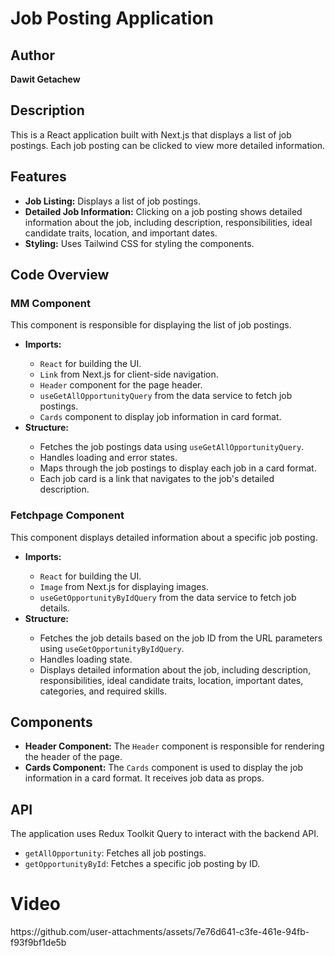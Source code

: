 <h1>Job Posting Application</h1>

<h2>Author</h2>
<p><strong>Dawit Getachew</strong></p>

<h2>Description</h2>
<p>This is a React application built with Next.js that displays a list of job postings. Each job posting can be clicked to view more detailed information.</p>

<h2>Features</h2>
<ul>
  <li><strong>Job Listing:</strong> Displays a list of job postings.</li>
  <li><strong>Detailed Job Information:</strong> Clicking on a job posting shows detailed information about the job, including description, responsibilities, ideal candidate traits, location, and important dates.</li>
  <li><strong>Styling:</strong> Uses Tailwind CSS for styling the components.</li>
</ul>

<h2>Code Overview</h2>

<h3>MM Component</h3>
<p>This component is responsible for displaying the list of job postings.</p>
<ul>
  <li><strong>Imports:</strong></li>
  <ul>
    <li><code>React</code> for building the UI.</li>
    <li><code>Link</code> from Next.js for client-side navigation.</li>
    <li><code>Header</code> component for the page header.</li>
    <li><code>useGetAllOpportunityQuery</code> from the data service to fetch job postings.</li>
    <li><code>Cards</code> component to display job information in card format.</li>
  </ul>
  <li><strong>Structure:</strong></li>
  <ul>
    <li>Fetches the job postings data using <code>useGetAllOpportunityQuery</code>.</li>
    <li>Handles loading and error states.</li>
    <li>Maps through the job postings to display each job in a card format.</li>
    <li>Each job card is a link that navigates to the job's detailed description.</li>
  </ul>
</ul>

<h3>Fetchpage Component</h3>
<p>This component displays detailed information about a specific job posting.</p>
<ul>
  <li><strong>Imports:</strong></li>
  <ul>
    <li><code>React</code> for building the UI.</li>
    <li><code>Image</code> from Next.js for displaying images.</li>
    <li><code>useGetOpportunityByIdQuery</code> from the data service to fetch job details.</li>
  </ul>
  <li><strong>Structure:</strong></li>
  <ul>
    <li>Fetches the job details based on the job ID from the URL parameters using <code>useGetOpportunityByIdQuery</code>.</li>
    <li>Handles loading state.</li>
    <li>Displays detailed information about the job, including description, responsibilities, ideal candidate traits, location, important dates, categories, and required skills.</li>
  </ul>
</ul>

<h2>Components</h2>
<ul>
  <li><strong>Header Component:</strong> The <code>Header</code> component is responsible for rendering the header of the page.</li>
  <li><strong>Cards Component:</strong> The <code>Cards</code> component is used to display the job information in a card format. It receives job data as props.</li>
</ul>

<h2>API</h2>
<p>The application uses Redux Toolkit Query to interact with the backend API.</p>
<ul>
  <li><code>getAllOpportunity</code>: Fetches all job postings.</li>
  <li><code>getOpportunityById</code>: Fetches a specific job posting by ID.</li>
</ul>
<h1>Video</h1>
https://github.com/user-attachments/assets/7e76d641-c3fe-461e-94fb-f93f9bf1de5b
